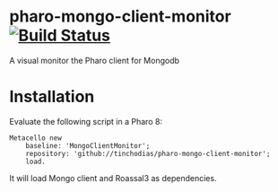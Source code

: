 # pharo-mongo-client-monitor [![Build Status](https://travis-ci.org/tinchodias/pharo-mongo-client-monitor.png)](http://travis-ci.org/tinchodias/pharo-mongo-client-monitor)


A visual monitor the Pharo client for Mongodb


# Installation

Evaluate the following script in a Pharo 8:

~~~Smalltalk
Metacello new
    baseline: 'MongoClientMonitor';
    repository: 'github://tinchodias/pharo-mongo-client-monitor';
    load.
~~~

It will load Mongo client and Roassal3 as dependencies.
